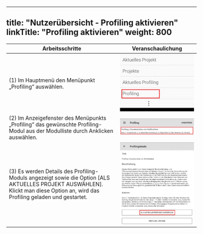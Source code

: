 
---
title: "Nutzerübersicht - Profiling aktivieren"
linkTitle: "Profiling aktivieren"
weight: 800
---

| Arbeitsschritte | Veranschaulichung |
| ------ | :-----: |
| (1) Im Hauptmenü den Menüpunkt „Profiling“ auswählen. | ![](/screenshots/fig/FirstSteps/de/FirstSteps_1_8_img_01_de.jpg) |
| (2) Im Anzeigefenster des Menüpunkts „Profiling“ das gewünschte Profiling-Modul aus der Modulliste durch Anklicken auswählen. | ![](/screenshots/fig/FirstSteps/de/FirstSteps_1_8_img_02_de.jpg) |
| (3) Es werden Details des Profiling-Moduls angezeigt sowie die Option [ALS AKTUELLES PROJEKT AUSWÄHLEN]. Klickt man diese Option an, wird das Profiling geladen und gestartet. | ![](/screenshots/fig/FirstSteps/de/FirstSteps_1_8_img_03_de.jpg) |
